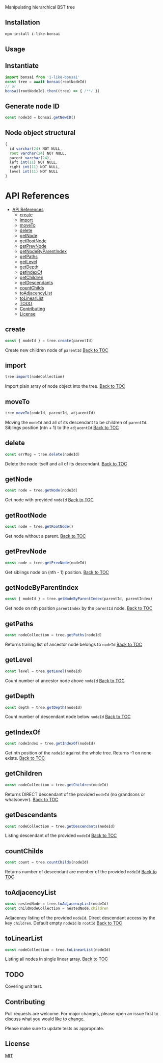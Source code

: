 Manipulating hierarchical BST tree

## Installation

```sh
npm install i-like-bonsai
```

## Usage

Instantiate
----------
```javascript
import bonsai from 'i-like-bonsai'
const tree = await bonsai(rootNodeId)
// or
bonsai(rootNodeId).then((tree) => { /**/ })
```

Generate node ID
----------
```javascript
const nodeId = bonsai.getNewID()
```

Node object structural
----------
```javascript
{
  id varchar(24) NOT NULL,
  root varchar(24) NOT NULL,
  parent varchar(24),
  left int(11) NOT NULL,
  right int(11) NOT NULL,
  level int(11) NOT NULL
}
```

API References
==============

- [API References](#api-references)
  - [create](#create)
  - [import](#import)
  - [moveTo](#moveto)
  - [delete](#delete)
  - [getNode](#getnode)
  - [getRootNode](#getrootnode)
  - [getPrevNode](#getprevnode)
  - [getNodeByParentIndex](#getnodebyparentindex)
  - [getPaths](#getpaths)
  - [getLevel](#getlevel)
  - [getDepth](#getdepth)
  - [getIndexOf](#getindexof)
  - [getChildren](#getchildren)
  - [getDescendants](#getdescendants)
  - [countChilds](#countchilds)
  - [toAdjacencyList](#toadjacencylist)
  - [toLinearList](#tolinearlist)
  - [TODO](#todo)
  - [Contributing](#contributing)
  - [License](#license)

create
----------
```javascript
const { nodeId } = tree.create(parentId)
```
Create new children node of `parentId`
[Back to TOC](#api-references)

import
----------
```javascript
tree.import(nodeCollection)
```
Import plain array of node object into the tree.
[Back to TOC](#api-references)

moveTo
----------
```javascript
tree.moveTo(nodeId, parentId, adjacentId)
```
Moving the `nodeId` and all of its descendant to be children of `parentId`. Siblings position (ntn + 1) to the `adjacentId`
[Back to TOC](#api-references)

delete
----------
```javascript
const errMsg = tree.delete(nodeId)
```
Delete the node itself and all of its descendant.
[Back to TOC](#api-references)

getNode
----------
```javascript
const node = tree.getNode(nodeId)
```
Get node with provided `nodeId`
[Back to TOC](#api-references)

getRootNode
----------
```javascript
const node = tree.getRootNode()
```
Get node without a parent.
[Back to TOC](#api-references)

getPrevNode
----------
```javascript
const node = tree.getPrevNode(nodeId)
```
Get siblings node on (nth - 1) position.
[Back to TOC](#api-references)

getNodeByParentIndex
----------
```javascript
const { nodeId } = tree.getNodeByParentIndex(parentId, parentIndex)
```
Get node on nth position `parentIndex` by the `parentId` node.
[Back to TOC](#api-references)

getPaths
----------
```javascript
const nodeCollection = tree.getPaths(nodeId)
```
Returns trailing list of ancestor node belongs to `nodeId`
[Back to TOC](#api-references)

getLevel
----------
```javascript
const level = tree.getLevel(nodeId)
```
Count number of ancestor node above `nodeId`
[Back to TOC](#api-references)

getDepth
----------
```javascript
const depth = tree.getDepth(nodeId)
```
Count number of descendant node below `nodeId`
[Back to TOC](#api-references)

getIndexOf
----------
```javascript
const nodeIndex = tree.getIndexOf(nodeId)
```
Get nth position of the `nodeId` against the whole tree. Returns -1 on none exists.
[Back to TOC](#api-references)

getChildren
----------
```javascript
const nodeCollection = tree.getChildren(nodeId)
```
Returns DIRECT descendant of the provided `nodeId` (no grandsons or whatsoever).
[Back to TOC](#api-references)

getDescendants
----------
```javascript
const nodeCollection = tree.getDescendants(nodeId)
```
Listing descendant of the provided `nodeId`
[Back to TOC](#api-references)

countChilds
----------
```javascript
const count = tree.countChilds(nodeId)
```
Returns number of descendant are member of the provided `nodeId`
[Back to TOC](#api-references)

toAdjacencyList
----------
```javascript
const nestedNode = tree.toAdjacencyList(nodeId)
const childNodeCollection = nestedNode.children
```
Adjacency listing of the provided `nodeId`. Direct descendant access by the key `children`. Default empty `nodeId` is `rootId`
[Back to TOC](#api-references)

toLinearList
----------
```javascript
const nodeCollection = tree.toLinearList(nodeId)
```
Listing all nodes in single linear array.
[Back to TOC](#api-references)

## TODO
Covering unit test.

## Contributing

Pull requests are welcome. For major changes, please open an issue first
to discuss what you would like to change.

Please make sure to update tests as appropriate.

## License

[MIT](https://choosealicense.com/licenses/mit/)